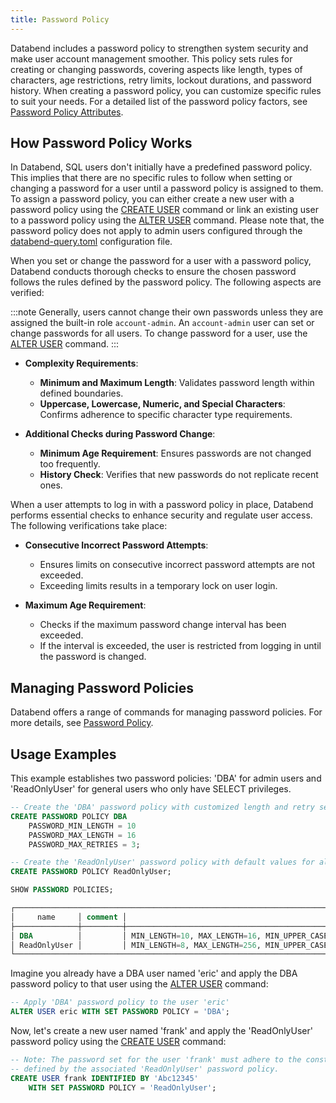 ```yaml
---
title: Password Policy
---
```


Databend includes a password policy to strengthen system security and make user account management smoother. This policy sets rules for creating or changing passwords, covering aspects like length, types of characters, age restrictions, retry limits, lockout durations, and password history. When creating a password policy, you can customize specific rules to suit your needs. For a detailed list of the password policy factors, see [Password Policy Attributes](/sql/sql-commands/ddl/password-policy/create-password-policy#password-policy-attributes).

## How Password Policy Works

In Databend, SQL users don't initially have a predefined password policy. This implies that there are no specific rules to follow when setting or changing a password for a user until a password policy is assigned to them. To assign a password policy, you can either create a new user with a password policy using the [CREATE USER](/sql/sql-commands/ddl/user/user-create-user) command or link an existing user to a password policy using the [ALTER USER](/sql/sql-commands/ddl/user/user-alter-user) command. Please note that, the password policy does not apply to admin users configured through the [databend-query.toml](https://github.com/datafuselabs/databend/blob/main/scripts/distribution/configs/databend-query.toml) configuration file.

When you set or change the password for a user with a password policy, Databend conducts thorough checks to ensure the chosen password follows the rules defined by the password policy. The following aspects are verified:

:::note
Generally, users cannot change their own passwords unless they are assigned the built-in role `account-admin`. An `account-admin` user can set or change passwords for all users. To change password for a user, use the [ALTER USER](/sql/sql-commands/ddl/user/user-alter-user) command.
:::

- **Complexity Requirements**:
    - **Minimum and Maximum Length**: Validates password length within defined boundaries.
    - **Uppercase, Lowercase, Numeric, and Special Characters**: Confirms adherence to specific character type requirements.

- **Additional Checks during Password Change**:
    - **Minimum Age Requirement**: Ensures passwords are not changed too frequently.
    - **History Check**: Verifies that new passwords do not replicate recent ones.

When a user attempts to log in with a password policy in place, Databend performs essential checks to enhance security and regulate user access. The following verifications take place:

- **Consecutive Incorrect Password Attempts**:
    - Ensures limits on consecutive incorrect password attempts are not exceeded.
    - Exceeding limits results in a temporary lock on user login.

- **Maximum Age Requirement**:
    - Checks if the maximum password change interval has been exceeded.
    - If the interval is exceeded, the user is restricted from logging in until the password is changed.

## Managing Password Policies

Databend offers a range of commands for managing password policies. For more details, see [Password Policy](/sql/sql-commands/ddl/password-policy/).

## Usage Examples

This example establishes two password policies: 'DBA' for admin users and 'ReadOnlyUser' for general users who only have SELECT privileges.

```sql
-- Create the 'DBA' password policy with customized length and retry settings. Other settings will use default values.
CREATE PASSWORD POLICY DBA
    PASSWORD_MIN_LENGTH = 10
    PASSWORD_MAX_LENGTH = 16
    PASSWORD_MAX_RETRIES = 3;

-- Create the 'ReadOnlyUser' password policy with default values for all settings.
CREATE PASSWORD POLICY ReadOnlyUser;

SHOW PASSWORD POLICIES;

┌──────────────────────────────────────────────────────────────────────────────────────────────────────────────────────────────────────────────────────────────────────────────────────────────────────────────────────────────────┐
│     name     │ comment │                                                                                                 options                                                                                                 │
├──────────────┼─────────┼─────────────────────────────────────────────────────────────────────────────────────────────────────────────────────────────────────────────────────────────────────────────────────────────────────────┤
│ DBA          │         │ MIN_LENGTH=10, MAX_LENGTH=16, MIN_UPPER_CASE_CHARS=1, MIN_LOWER_CASE_CHARS=1, MIN_NUMERIC_CHARS=1, MIN_SPECIAL_CHARS=0, MIN_AGE_DAYS=0, MAX_AGE_DAYS=90, MAX_RETRIES=3, LOCKOUT_TIME_MINS=15, HISTORY=0 │
│ ReadOnlyUser │         │ MIN_LENGTH=8, MAX_LENGTH=256, MIN_UPPER_CASE_CHARS=1, MIN_LOWER_CASE_CHARS=1, MIN_NUMERIC_CHARS=1, MIN_SPECIAL_CHARS=0, MIN_AGE_DAYS=0, MAX_AGE_DAYS=90, MAX_RETRIES=5, LOCKOUT_TIME_MINS=15, HISTORY=0 │
└──────────────────────────────────────────────────────────────────────────────────────────────────────────────────────────────────────────────────────────────────────────────────────────────────────────────────────────────────┘
```

Imagine you already have a DBA user named 'eric' and apply the DBA password policy to that user using the [ALTER USER](/sql/sql-commands/ddl/user/user-alter-user) command:

```sql
-- Apply 'DBA' password policy to the user 'eric'
ALTER USER eric WITH SET PASSWORD POLICY = 'DBA';
```

Now, let's create a new user named 'frank' and apply the 'ReadOnlyUser' password policy using the [CREATE USER](/sql/sql-commands/ddl/user/user-create-user) command:

```sql
-- Note: The password set for the user 'frank' must adhere to the constraints
-- defined by the associated 'ReadOnlyUser' password policy.
CREATE USER frank IDENTIFIED BY 'Abc12345'
    WITH SET PASSWORD POLICY = 'ReadOnlyUser';
```
